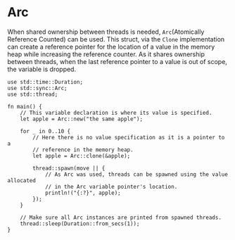 # Arc

When shared ownership between threads is needed, `Arc`(Atomically Reference
Counted) can be used. This struct, via the `Clone` implementation can create a
reference pointer for the location of a value in the memory heap while
increasing the reference counter. As it shares ownership between threads, when
the last reference pointer to a value is out of scope, the variable is dropped.

```rust,editable
use std::time::Duration;
use std::sync::Arc;
use std::thread;

fn main() {
    // This variable declaration is where its value is specified.
    let apple = Arc::new("the same apple");

    for _ in 0..10 {
        // Here there is no value specification as it is a pointer to a
        // reference in the memory heap.
        let apple = Arc::clone(&apple);

        thread::spawn(move || {
            // As Arc was used, threads can be spawned using the value allocated
            // in the Arc variable pointer's location.
            println!("{:?}", apple);
        });
    }

    // Make sure all Arc instances are printed from spawned threads.
    thread::sleep(Duration::from_secs(1));
}
```

